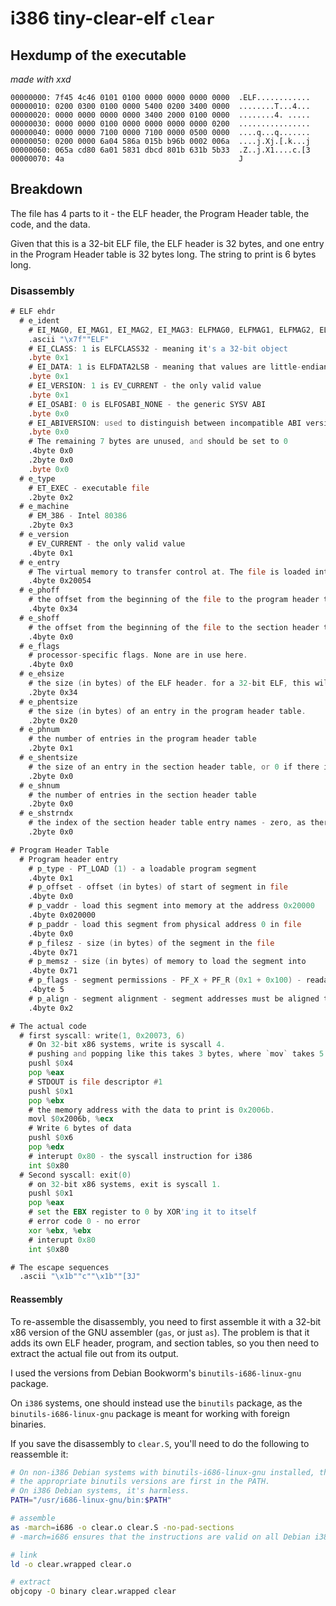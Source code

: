 # i386 tiny-clear-elf `clear`

## Hexdump of the executable

*made with xxd*

```xxd
00000000: 7f45 4c46 0101 0100 0000 0000 0000 0000  .ELF............
00000010: 0200 0300 0100 0000 5400 0200 3400 0000  ........T...4...
00000020: 0000 0000 0000 0000 3400 2000 0100 0000  ........4. .....
00000030: 0000 0000 0100 0000 0000 0000 0000 0200  ................
00000040: 0000 0000 7100 0000 7100 0000 0500 0000  ....q...q.......
00000050: 0200 0000 6a04 586a 015b b96b 0002 006a  ....j.Xj.[.k...j
00000060: 065a cd80 6a01 5831 dbcd 801b 631b 5b33  .Z..j.X1....c.[3
00000070: 4a                                       J
```

## Breakdown

The file has 4 parts to it - the ELF header, the Program Header table, the code, and the data.

Given that this is a 32-bit ELF file, the ELF header is 32 bytes, and one entry in the Program Header table is 32 bytes long. The string to print is 6 bytes long.

### Disassembly

```asm
# ELF ehdr
  # e_ident
    # EI_MAG0, EI_MAG1, EI_MAG2, EI_MAG3: ELFMAG0, ELFMAG1, ELFMAG2, ELFMAG3 - the ELF magic number
    .ascii "\x7f""ELF"
    # EI_CLASS: 1 is ELFCLASS32 - meaning it's a 32-bit object
    .byte 0x1
    # EI_DATA: 1 is ELFDATA2LSB - meaning that values are little-endian encoded
    .byte 0x1
    # EI_VERSION: 1 is EV_CURRENT - the only valid value
    .byte 0x1
    # EI_OSABI: 0 is ELFOSABI_NONE - the generic SYSV ABI
    .byte 0x0
    # EI_ABIVERSION: used to distinguish between incompatible ABI versions. Unused for the SYSV ABI
    .byte 0x0
    # The remaining 7 bytes are unused, and should be set to 0
    .4byte 0x0
    .2byte 0x0
    .byte 0x0
  # e_type
    # ET_EXEC - executable file
    .2byte 0x2
  # e_machine
    # EM_386 - Intel 80386
    .2byte 0x3
  # e_version
    # EV_CURRENT - the only valid value
    .4byte 0x1
  # e_entry
    # The virtual memory to transfer control at. The file is loaded into memory address 0x20000, and the code starts 0x54 bytes into the file
    .4byte 0x20054
  # e_phoff
    # the offset from the beginning of the file to the program header table
    .4byte 0x34
  # e_shoff
    # the offset from the beginning of the file to the section header table - zero, as there is no section header table
    .4byte 0x0
  # e_flags
    # processor-specific flags. None are in use here.
    .4byte 0x0
  # e_ehsize
    # the size (in bytes) of the ELF header. for a 32-bit ELF, this will always be 52
    .2byte 0x34
  # e_phentsize
    # the size (in bytes) of an entry in the program header table.
    .2byte 0x20
  # e_phnum
    # the number of entries in the program header table
    .2byte 0x1
  # e_shentsize
    # the size of an entry in the section header table, or 0 if there is no section header table
    .2byte 0x0
  # e_shnum
    # the number of entries in the section header table
    .2byte 0x0
  # e_shstrndx
    # the index of the section header table entry names - zero, as there is no section header table
    .2byte 0x0

# Program Header Table
  # Program header entry
    # p_type - PT_LOAD (1) - a loadable program segment
    .4byte 0x1
    # p_offset - offset (in bytes) of start of segment in file
    .4byte 0x0
    # p_vaddr - load this segment into memory at the address 0x20000
    .4byte 0x020000
    # p_paddr - load this segment from physical address 0 in file
    .4byte 0x0
    # p_filesz - size (in bytes) of the segment in the file
    .4byte 0x71
    # p_memsz - size (in bytes) of memory to load the segment into
    .4byte 0x71
    # p_flags - segment permissions - PF_X + PF_R (0x1 + 0x100) - readable and executable
    .4byte 5
    # p_align - segment alignment - segment addresses must be aligned to multiples of this value
    .4byte 0x2

# The actual code
  # first syscall: write(1, 0x20073, 6)
    # On 32-bit x86 systems, write is syscall 4.
    # pushing and popping like this takes 3 bytes, where `mov` takes 5
    pushl $0x4
    pop %eax
    # STDOUT is file descriptor #1
    pushl $0x1
    pop %ebx
    # the memory address with the data to print is 0x2006b.
    movl $0x2006b, %ecx
    # Write 6 bytes of data
    pushl $0x6
    pop %edx
    # interupt 0x80 - the syscall instruction for i386
    int $0x80
  # Second syscall: exit(0)
    # on 32-bit x86 systems, exit is syscall 1.
    pushl $0x1
    pop %eax
    # set the EBX register to 0 by XOR'ing it to itself
    # error code 0 - no error
    xor %ebx, %ebx
    # interupt 0x80
    int $0x80

# The escape sequences
  .ascii "\x1b""c""\x1b""[3J"
```

#### Reassembly

To re-assemble the disassembly, you need to first assemble it with a 32-bit x86 version of the GNU assembler (`gas`, or just `as`). The problem is that it adds its own ELF header, program, and section tables, so you then need to extract the actual file out from its output.

I used the versions from Debian Bookworm's `binutils-i686-linux-gnu` package.

On `i386` systems, one should instead use the `binutils` package, as the `binutils-i686-linux-gnu` package is meant for working with foreign binaries.

If you save the disassembly to `clear.S`, you'll need to do the following to reassemble it:

```sh
# On non-i386 Debian systems with binutils-i686-linux-gnu installed, this will ensure
# the appropriate binutils versions are first in the PATH.
# On i386 Debian systems, it's harmless.
PATH="/usr/i686-linux-gnu/bin:$PATH"

# assemble
as -march=i686 -o clear.o clear.S -no-pad-sections
# -march=i686 ensures that the instructions are valid on all Debian i386 systems

# link
ld -o clear.wrapped clear.o

# extract
objcopy -O binary clear.wrapped clear
```
